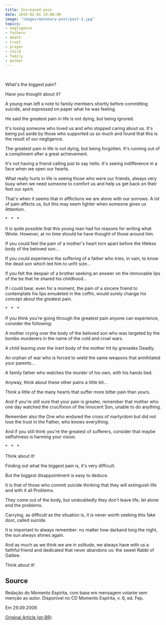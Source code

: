 ```yaml
---
title: Increased pain
date: 2019-02-01 19:00:00
image: "images/masonary-post/post-2.jpg"
topics: 
- negligence
- fathern
- death
- trust
- prayer
- child
- family
- mother
---
```

 

What's the biggest pain?

Have you thought about it?

A young man left a note to family members shortly before committing suicide, and
expressed on paper what he was feeling.

He said the greatest pain in life is not dying, but being ignored.

It's losing someone who loved us and who stopped caring about us. It's being
put aside by those who supported us so much and found that this is the result
of our negligence.

The greatest pain in life is not dying, but being forgotten. It's running out of a compliment
after a great achievement.

It's not having a friend calling just to say hello. It's seeing indifference in a face
when we open our hearts.

What really hurts in life is seeing those who were our friends, always very
busy when we need someone to comfort us and help us get back on their feet
our spirit.

That's when it seems that in afflictions we are alone with our sorrows.
A lot of pain affects us, but this may seem lighter when someone gives us
Attention.

*   *   *

It is quite possible that this young man had his reasons for writing what
Wrote. However, at no time should he have thought of those around him.

If you could feel the pain of a mother's heart torn apart before the lifeless body
of the beloved son...

If you could experience the suffering of a father who tries, in vain, to know the
dead son which led him to unfit size...

If you felt the despair of a brother seeking an answer on the immovable lips of the
be that he shared his childhood...

If i could bear, even for a moment, the pain of a sincere friend to
contemplate his lips emudeted in the coffin, would surely change his concept
about the greatest pain.

*   *   *

If you think you're going through the greatest pain anyone can experience,
consider the following:

A mother crying over the body of the beloved son who was targeted by the bombs
murderers in the name of the cold and cruel wars.

A child leaning over the inert body of the mother hit by grenades
Deadly.

An orphan of war who is forced to wield the same weapons that annihilated
your parents...

A family father who watches the murder of his own, with his hands tied.

Anyway, think about these other pains a little bit...

Think a little of the many hearts that suffer more bitter pain than yours.

And if you're still sure that your pain is greater, remember that
mother who one day watched the crucifixion of the innocent Son, unable to do anything.

Remember also the One who endured the cross of martyrdom but did not lose the
trust in the Father, who knows everything.

And if you still think you're the greatest of sufferers, consider that maybe
selfishness is harming your vision.

*   *   *

Think about it!

Finding out what the biggest pain is, it's very difficult.

But the biggest disappointment is easy to deduce.

It is that of those who commit suicide thinking that they will extinguish life and with it all
Problems.

They come out of the body, but undoubtedly they don't leave life, let alone
end the problems.

Carrying, as difficult as the situation is, it is never worth seeking this
fake door, called suicide.

It is important to always remember: no matter how darkand long the night, the sun
always shines again.

And as much as we think we are in solitude, we always have with us a faithful friend and
dedicated that never abandons us: the sweet Rabbi of Galilee.

Think about it!

## Source
Redação do Momento Espírita, com base em
mensagem volante sem menção ao autor.
Disponível no CD Momento Espírita, v. 6, ed. Fep.

Em 29.09.2009.


[Original Article (pt-BR)](http://momento.com.br/pt/ler_texto.php?id=385)
